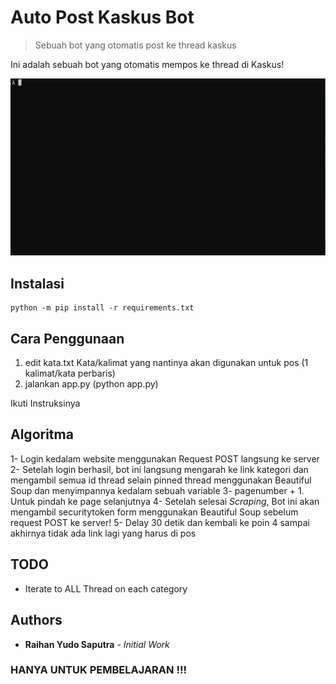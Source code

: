 # Auto Post Kaskus Bot
> Sebuah bot yang otomatis post ke thread kaskus

Ini adalah sebuah bot yang otomatis mempos ke thread di Kaskus!

![](example.gif)

## Instalasi

```
python -m pip install -r requirements.txt
```

## Cara Penggunaan

1. edit kata.txt
  Kata/kalimat yang nantinya akan digunakan untuk pos (1 kalimat/kata perbaris)
2. jalankan app.py (python app.py)

Ikuti Instruksinya

## Algoritma
1- Login kedalam website menggunakan Request POST langsung ke server
2- Setelah login berhasil, bot ini langsung mengarah ke link kategori dan mengambil semua id thread selain pinned thread menggunakan Beautiful Soup dan menyimpannya kedalam sebuah variable
3- pagenumber + 1. Untuk pindah ke page selanjutnya
4- Setelah selesai _Scraping_, Bot ini akan mengambil securitytoken form menggunakan Beautiful Soup sebelum request POST ke server!
5- Delay 30 detik dan kembali ke poin 4 sampai akhirnya tidak ada link lagi yang harus di pos

## TODO
- Iterate to ALL Thread on each category

## Authors
* **Raihan Yudo Saputra** - *Initial Work*

### **HANYA UNTUK PEMBELAJARAN !!!**
